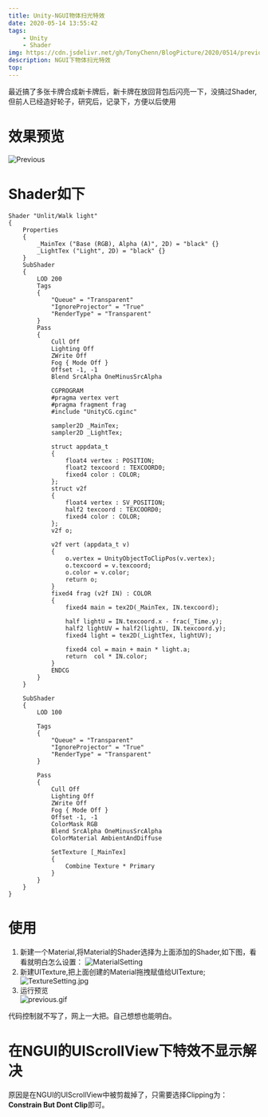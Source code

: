 ```yaml
---
title: Unity-NGUI物体扫光特效
date: 2020-05-14 13:55:42
tags: 
    - Unity
    - Shader
img: https://cdn.jsdelivr.net/gh/TonyChenn/BlogPicture/2020/0514/previous.gif
description: NGUI下物体扫光特效
top:
---
```

最近搞了多张卡牌合成新卡牌后，新卡牌在放回背包后闪亮一下，没搞过Shader,但前人已经造好轮子，研究后，记录下，方便以后使用
# 效果预览
![Previous](https://cdn.jsdelivr.net/gh/TonyChenn/BlogPicture/2020/0514/LightWalk.gif)


# Shader如下
```shader
Shader "Unlit/Walk light"
{
	Properties
	{
		_MainTex ("Base (RGB), Alpha (A)", 2D) = "black" {}
		_LightTex ("Light", 2D) = "black" {}
	}
	SubShader
	{
		LOD 200
		Tags
		{
			"Queue" = "Transparent"
			"IgnoreProjector" = "True"
			"RenderType" = "Transparent"
		}
		Pass
		{
			Cull Off
			Lighting Off
			ZWrite Off
			Fog { Mode Off }
			Offset -1, -1
			Blend SrcAlpha OneMinusSrcAlpha

			CGPROGRAM
			#pragma vertex vert
			#pragma fragment frag			
			#include "UnityCG.cginc"

			sampler2D _MainTex;
			sampler2D _LightTex;
	
			struct appdata_t
			{
				float4 vertex : POSITION;
				float2 texcoord : TEXCOORD0;
				fixed4 color : COLOR;
			};
			struct v2f
			{
				float4 vertex : SV_POSITION;
				half2 texcoord : TEXCOORD0;
				fixed4 color : COLOR;
			};
			v2f o;

			v2f vert (appdata_t v)
			{
				o.vertex = UnityObjectToClipPos(v.vertex);
				o.texcoord = v.texcoord;
				o.color = v.color;
				return o;
			}	
			fixed4 frag (v2f IN) : COLOR
			{
				fixed4 main = tex2D(_MainTex, IN.texcoord);
				
                half lightU = IN.texcoord.x - frac(_Time.y);
                half2 lightUV = half2(lightU, IN.texcoord.y);
                fixed4 light = tex2D(_LightTex, lightUV);
				
				fixed4 col = main + main * light.a;
				return  col * IN.color;
			}
			ENDCG
		}
	}

	SubShader
	{
		LOD 100

		Tags
		{
			"Queue" = "Transparent"
			"IgnoreProjector" = "True"
			"RenderType" = "Transparent"
		}
		
		Pass
		{
			Cull Off
			Lighting Off
			ZWrite Off
			Fog { Mode Off }
			Offset -1, -1
			ColorMask RGB
			Blend SrcAlpha OneMinusSrcAlpha
			ColorMaterial AmbientAndDiffuse
			
			SetTexture [_MainTex]
			{
				Combine Texture * Primary
			}
		}
	}
}

```

# 使用
1. 新建一个Material,将Material的Shader选择为上面添加的Shader,如下图，看看就明白怎么设置：
![MaterialSetting](https://cdn.jsdelivr.net/gh/TonyChenn/BlogPicture/2020/0514/MaterialSetting.jpg)
2. 新建UITexture,把上面创建的Material拖拽赋值给UITexture;
![TextureSetting.jpg](https://cdn.jsdelivr.net/gh/TonyChenn/BlogPicture/2020/0514/TextureSetting.jpg)
3. 运行预览</br>
![previous.gif](https://cdn.jsdelivr.net/gh/TonyChenn/BlogPicture/2020/0514/previous.gif)

代码控制就不写了，网上一大把。自己想想也能明白。

# 在NGUI的UIScrollView下特效不显示解决
原因是在NGUI的UIScrollView中被剪裁掉了，只需要选择Clipping为：**Constrain But Dont Clip**即可。